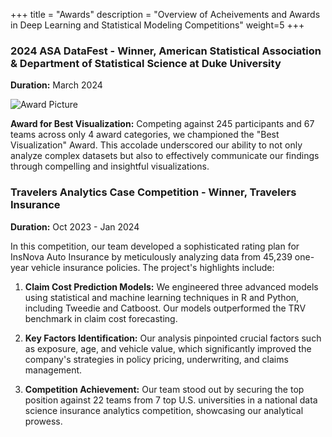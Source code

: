 +++
title = "Awards"
description = "Overview of Acheivements and Awards in Deep Learning and Statistical Modeling Competitions"
weight=5
+++

### 2024 ASA DataFest - Winner, American Statistical Association & Department of Statistical Science at Duke University
**Duration:** March 2024

![Award Picture](/icons/competition.jpg)

**Award for Best Visualization:** Competing against 245 participants and 67 teams across only 4 award categories, we championed the "Best Visualization" Award. This accolade underscored our ability to not only analyze complex datasets but also to effectively communicate our findings through compelling and insightful visualizations.

### Travelers Analytics Case Competition - Winner, Travelers Insurance
**Duration:** Oct 2023 - Jan 2024

In this competition, our team developed a sophisticated rating plan for InsNova Auto Insurance by meticulously analyzing data from 45,239 one-year vehicle insurance policies. The project's highlights include:

1. **Claim Cost Prediction Models:** We engineered three advanced models using statistical and machine learning techniques in R and Python, including Tweedie and Catboost. Our models outperformed the TRV benchmark in claim cost forecasting.
   
2. **Key Factors Identification:** Our analysis pinpointed crucial factors such as exposure, age, and vehicle value, which significantly improved the company's strategies in policy pricing, underwriting, and claims management.

3. **Competition Achievement:** Our team stood out by securing the top position against 22 teams from 7 top U.S. universities in a national data science insurance analytics competition, showcasing our analytical prowess.

